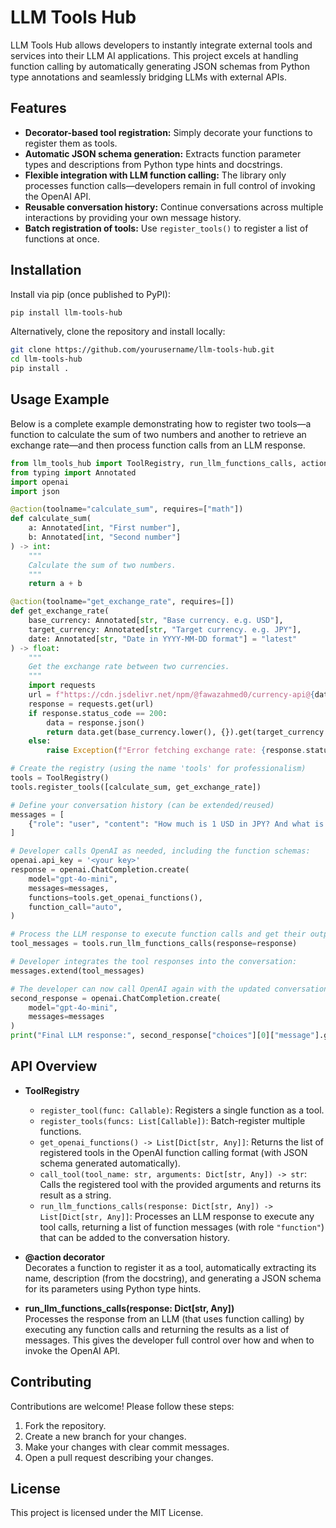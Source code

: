 # LLM Tools Hub

LLM Tools Hub allows developers to instantly integrate external tools and services into their LLM AI applications. This project excels at handling function calling by automatically generating JSON schemas from Python type annotations and seamlessly bridging LLMs with external APIs.

## Features

- **Decorator-based tool registration:** Simply decorate your functions to register them as tools.
- **Automatic JSON schema generation:** Extracts function parameter types and descriptions from Python type hints and docstrings.
- **Flexible integration with LLM function calling:** The library only processes function calls—developers remain in full control of invoking the OpenAI API.
- **Reusable conversation history:** Continue conversations across multiple interactions by providing your own message history.
- **Batch registration of tools:** Use `register_tools()` to register a list of functions at once.

## Installation

Install via pip (once published to PyPI):

```bash
pip install llm-tools-hub
```

Alternatively, clone the repository and install locally:

```bash
git clone https://github.com/yourusername/llm-tools-hub.git
cd llm-tools-hub
pip install .
```

## Usage Example

Below is a complete example demonstrating how to register two tools—a function to calculate the sum of two numbers and another to retrieve an exchange rate—and then process function calls from an LLM response.

```python
from llm_tools_hub import ToolRegistry, run_llm_functions_calls, action
from typing import Annotated
import openai
import json

@action(toolname="calculate_sum", requires=["math"])
def calculate_sum(
    a: Annotated[int, "First number"],
    b: Annotated[int, "Second number"]
) -> int:
    """
    Calculate the sum of two numbers.
    """
    return a + b

@action(toolname="get_exchange_rate", requires=[])
def get_exchange_rate(
    base_currency: Annotated[str, "Base currency. e.g. USD"],
    target_currency: Annotated[str, "Target currency. e.g. JPY"],
    date: Annotated[str, "Date in YYYY-MM-DD format"] = "latest"
) -> float:
    """
    Get the exchange rate between two currencies.
    """
    import requests
    url = f"https://cdn.jsdelivr.net/npm/@fawazahmed0/currency-api@{date}/v1/currencies/{base_currency.lower()}.json"
    response = requests.get(url)
    if response.status_code == 200:
        data = response.json()
        return data.get(base_currency.lower(), {}).get(target_currency.lower(), None)
    else:
        raise Exception(f"Error fetching exchange rate: {response.status_code}")

# Create the registry (using the name 'tools' for professionalism)
tools = ToolRegistry()
tools.register_tools([calculate_sum, get_exchange_rate])

# Define your conversation history (can be extended/reused)
messages = [
    {"role": "user", "content": "How much is 1 USD in JPY? And what is 50 + 75?"}
]

# Developer calls OpenAI as needed, including the function schemas:
openai.api_key = '<your key>'
response = openai.ChatCompletion.create(
    model="gpt-4o-mini",
    messages=messages,
    functions=tools.get_openai_functions(),
    function_call="auto",
)

# Process the LLM response to execute function calls and get their outputs:
tool_messages = tools.run_llm_functions_calls(response=response)

# Developer integrates the tool responses into the conversation:
messages.extend(tool_messages)

# The developer can now call OpenAI again with the updated conversation history:
second_response = openai.ChatCompletion.create(
    model="gpt-4o-mini",
    messages=messages
)
print("Final LLM response:", second_response["choices"][0]["message"].get("content", ""))
```

## API Overview

- **ToolRegistry**  
  - `register_tool(func: Callable)`: Registers a single function as a tool.  
  - `register_tools(funcs: List[Callable])`: Batch-register multiple functions.  
  - `get_openai_functions() -> List[Dict[str, Any]]`: Returns the list of registered tools in the OpenAI function calling format (with JSON schema generated automatically).  
  - `call_tool(tool_name: str, arguments: Dict[str, Any]) -> str`: Calls the registered tool with the provided arguments and returns its result as a string.  
  - `run_llm_functions_calls(response: Dict[str, Any]) -> List[Dict[str, Any]]`: Processes an LLM response to execute any tool calls, returning a list of function messages (with role `"function"`) that can be added to the conversation history.

- **@action decorator**  
  Decorates a function to register it as a tool, automatically extracting its name, description (from the docstring), and generating a JSON schema for its parameters using Python type hints.

- **run_llm_functions_calls(response: Dict[str, Any])**  
  Processes the response from an LLM (that uses function calling) by executing any function calls and returning the results as a list of messages. This gives the developer full control over how and when to invoke the OpenAI API.

## Contributing

Contributions are welcome! Please follow these steps:
1. Fork the repository.
2. Create a new branch for your changes.
3. Make your changes with clear commit messages.
4. Open a pull request describing your changes.

## License

This project is licensed under the MIT License.
